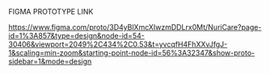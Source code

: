 FIGMA PROTOTYPE LINK

https://www.figma.com/proto/3D4yBlXmcXIwzmDDLrx0Mt/NuriCare?page-id=1%3A857&type=design&node-id=54-30406&viewport=2049%2C434%2C0.53&t=yvcqfH4FhXXvJfgJ-1&scaling=min-zoom&starting-point-node-id=56%3A32347&show-proto-sidebar=1&mode=design
